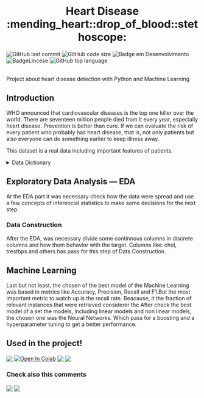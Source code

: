 <h1 align="center">Heart Disease :mending_heart::drop_of_blood::stethoscope:</h1>

![GitHub last commit](https://img.shields.io/github/last-commit/MEziliano/HeartDisease?style=for-the-badge) 
![GitHub code size](https://img.shields.io/github/languages/code-size/MEziliano/HeartDisease?style=for-the-badge)
![Badge em Desenvolvimento](https://img.shields.io/badge/Status%20-Finished!-brightgreen?style=for-the-badge) 
![BadgeLincese](https://img.shields.io/github/license/MEziliano/HeartDisease?style=for-the-badge) 
![GitHub top language](https://img.shields.io/github/languages/top/MEziliano/HeartDisease?style=for-the-badge) 

</br>
Project about heart disease detection with Python and Machine Learning <br>

<h2> Introduction </h2>

WHO announced that cardiovascular diseases is the top one killer over the world. There are seventeen million people died from it every year, especially heart disease. Prevention is better than cure. If we can evaluate the risk of every patient who probably has heart disease, that is, not only patients but also everyone can do something earlier to keep illness away.

This dataset is a real data including important features of patients. 

 <details><summary>Data Dictionary</summary>
<p>

| Column  | Description |
| ------------- | ------------- |
| Age      | age in years|
| sex      | (1 = male; 0 = female)|
| cp       | Chest pain type   (0-3)| 
| trestbps | resting blood pressure (in **mm Hg** on admission to the hospital)|
| chol     | serum cholestoral in **mg/dl**|
| fbs      | (fasting blood sugar & gt; 120 mg/dl) (1 = true; 0 = false)|
| restcg   | resting electrocardiographic results|
| thalach  | maximum heart rate achieved| 
| exang    | exercise induced angina (1 = yes; 0 = no)|
| oldpeak  | ST depression induced by exercise relative to rest|
| slope    | the slope of the peak exercise ST segment|
| ca       | number of major vessels (0-3) colored by flourosopy|
| thal     | 3 = normal; 6 = fixed defect; 7 = reversable defect.|
| target   | (1 = Non Health; 0 = Health)  |
</p>
</details>
  
<h2> Exploratory Data Analysis — EDA </h2>

At the EDA part it was necessary check how the data were spread and use a few concepts of inferencial statistics to make some decisions for the next step. 

<h3> Data Construction</h3>

After the EDA, was necessary divide some continnous columns in discrete columns and how them behavior with the target. Columns like: chol, trestbps and others has pass for this step of Data Construction. 

<h2> Machine Learning </h2>

Last but not least, the chosen of the best model of the Machine Learning was based in metrics like Accuracy, Precision, Recall and F1.But the most important metric to watch up is the recall rate. Beacause, it the fraction of relevant instances that were retrieved considerer the After check the best model of a set the models, including linear models and non linear models, the chosen one was the Neural Networks. Which pass for a boosting and a hyperparameter tuning to get a better performance.   


<h2> Used in the project! </h2>
<div>
<a href="https://www.kaggle.com/chingchunyeh/heart-disease-report/data"><img align="center" src="https://img.shields.io/badge/Kaggle-20BEFF?style=for-the-badge&logo=Kaggle&logoColor=white"></a>
<a href="https://colab.research.google.com/drive/1Mlj9hkHyPX7AiYvmwCotn0UeSJNAImuL"><img align="center" src="https://img.shields.io/badge/Colab-F9AB00?style=for-the-badge&logo=googlecolab&color=525252" alt="Open In Colab"/></a> 
<img align="center" src="https://img.shields.io/badge/Python-FFD43B?style=for-the-badge&logo=python&logoColor=darkgreen" target="_blank">
<img align="center" src="https://img.shields.io/badge/scikit_learn-F7931E?style=for-the-badge&logo=scikit-learn&logoColor=white" target="_blank"> 

<h3> Check also this comments</h3>
<a href="https://medium.com/@murilosez06/a-week-inside-a-data-science-project-eabcfd2a2c56" target="_blank"><img align="center" src="https://img.shields.io/badge/Medium-12100E?style=for-the-badge&logo=medium&logoColor=white" target="_blank"></a>
<a href="https://www.notion.so/muriloeziliano/Classification-d621168874bf435780c6b63196e4c8cd" target="_blank"><img align="center" src="https://img.shields.io/badge/Notion-000000?style=for-the-badge&logo=notion&logoColor=white"></a>
<!--<img align="center" src="https://img.shields.io/badge/Pandas-2C2D72?style=for-the-badge&logo=pandas&logoColor=white" target="_blank">
<img align="center" src="https://img.shields.io/badge/Numpy-777BB4?style=for-the-badge&logo=numpy&logoColor=white" target="_blank">
[![GitHub issues](https://img.shields.io/github/issues/MEziliano/regressao-internacao_SUS?style=for-the-badge)](https://github.com/MEziliano/regressao-internacao_SUS/issues) -->
</div>
